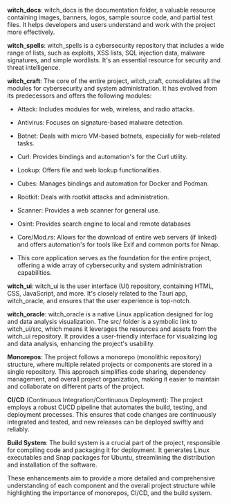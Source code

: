 **witch_docs**: witch_docs is the documentation folder, a valuable resource
containing images, banners, logos, sample source code, and partial test
files. It helps developers and users understand and work with the project
more effectively.

**witch_spells**: witch_spells is a cybersecurity repository that includes
a wide
range of lists, such as exploits, XSS lists, SQL injection data, malware
signatures, and simple wordlists. It's an essential resource for security
and threat intelligence.

**witch_craft**: The core of the entire project, witch_craft, consolidates
all the modules for cybersecurity and system administration. It has
evolved
from its predecessors and offers the following modules:

- Attack: Includes modules for web, wireless, and radio attacks.
- Antivirus: Focuses on signature-based malware detection.
- Botnet: Deals with micro VM-based botnets, especially for web-related tasks.
- Curl: Provides bindings and automation's for the Curl utility.
- Lookup: Offers file and web lookup functionalities.
- Cubes: Manages bindings and automation for Docker and Podman.
- Rootkit: Deals with rootkit attacks and administration.
- Scanner: Provides a web scanner for general use.
- Osint: Provides search engine to local and remote databases
- Core/Mod.rs: Allows for the download of entire web servers (if linked)
and offers automation's for tools like Exif and common ports for Nmap.

- This core application serves as the foundation for the entire project,
offering a wide array of cybersecurity and system administration
capabilities.

**witch_ui**: witch_ui is the user interface (UI) repository, containing
HTML,
CSS, JavaScript, and more. It's closely related to the Tauri app,
witch_oracle,
and ensures that the user experience is top-notch.

**witch_oracle**: witch_oracle is a native Linux application designed for log
and data analysis visualization. The src/ folder is a symbolic link to
witch_ui/src, which means it leverages the resources and assets from the
witch_ui repository. It provides a user-friendly interface for visualizing
log and data analysis, enhancing the project's usability.

**Monorepos**: The project follows a monorepo (monolithic repository)
structure, where multiple related projects or components are stored in
a single repository. This approach simplifies code sharing, dependency
management, and overall project organization, making it easier to maintain
and collaborate on different parts of the project.

**CI/CD** (Continuous Integration/Continuous Deployment): The project
employs
a robust CI/CD pipeline that automates the build, testing, and deployment
processes. This ensures that code changes are continuously integrated and
tested, and new releases can be deployed swiftly and reliably.

**Build System**: The build system is a crucial part of the project,
responsible for compiling code and packaging it for deployment. It
generates
Linux executables and Snap packages for Ubuntu, streamlining the
distribution
and installation of the software.

These enhancements aim to provide a more detailed and comprehensive
understanding of each component and the overall project structure while
highlighting the importance of monorepos, CI/CD, and the build system.
